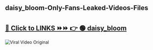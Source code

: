 
 ## daisy_bloom-Only-Fans-Leaked-Videos-Files

# <h2><a href="https://mediaupload.pro?daisy_bloom">🔗 Click to LINKS ⏩⏩ 👉 🟢 daisy_bloom </a></h2>

<a href="https://mediaupload.pro?daisy_bloom" rel="nofollow" data-target="animated-image.originalLink"><img src="https://i.ibb.co.com/xMMVF88/686577567.gif" alt="Viral Video Original" style="max-width: 100%; display: inline-block;" data-target="animated-image.originalImage"></a>
